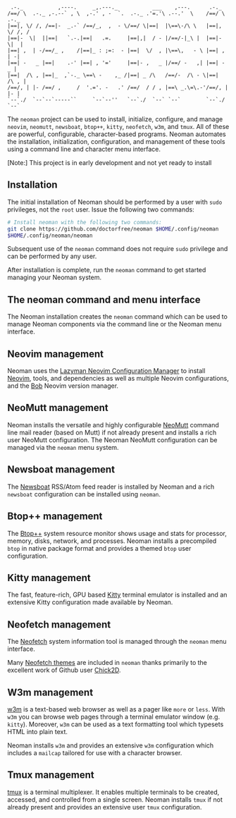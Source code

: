 ```
 .-._           ,----.     _,.---._           ___    ,---.      .-._
/==/ \  .-._ ,-.--` , \  ,-.' , -  `.  .-._ .'=.'\ .--.'  \    /==/ \  .-._
|==|, \/ /, /==|-  _.-` /==/_,  ,  - \/==/ \|==|  |\==\-/\ \   |==|, \/ /, /
|==|-  \|  ||==|   `.-.|==|   .=.     |==|,|  / - |/==/-|_\ |  |==|-  \|  |
|==| ,  | -/==/_ ,    /|==|_ : ;=:  - |==|  \/  , |\==\,   - \ |==| ,  | -|
|==| -   _ |==|    .-' |==| , '='     |==|- ,   _ |/==/ -   ,| |==| -   _ |
|==|  /\ , |==|_  ,`-._ \==\ -    ,_ /|==| _ /\   /==/-  /\ - \|==|  /\ , |
/==/, | |- /==/ ,     /  '.='. -   .' /==/  / / , |==\ _.\=\.-'/==/, | |- |
`--`./  `--`--`-----``     `--`--''   `--`./  `--` `--`        `--`./  `--`
```

The `neoman` project can be used to install, initialize, configure, and manage
`neovim`, `neomutt`, `newsboat`, `btop++`, `kitty`, `neofetch`, `w3m`, and `tmux`.
All of these are powerful, configurable, character-based programs. Neoman
automates the installation, initialization, configuration, and management
of these tools using a command line and character menu interface.

[Note:] This project is in early development and not yet ready to install

## Installation

The initial installation of Neoman should be performed by a user with
`sudo` privileges, not the `root` user. Issue the following two commands:

```bash
# Install neoman with the following two commands:
git clone https://github.com/doctorfree/neoman $HOME/.config/neoman
$HOME/.config/neoman/neoman
```

Subsequent use of the `neoman` command does not require `sudo` privilege and
can be performed by any user.

After installation is complete, run the `neoman` command to get started
managing your Neoman system.

## The neoman command and menu interface

The Neoman installation creates the `neoman` command which can be used to
manage Neoman components via the command line or the Neoman menu interface.

## Neovim management

Neoman uses the
[Lazyman Neovim Configuration Manager](https://github.com/doctorfree/nvim-lazyman#readme)
to install [Neovim](https://neovim.io/), tools, and dependencies as well as
multiple Neovim configurations, and the
[Bob](https://github.com/MordechaiHadad/bob) Neovim version manager.

## NeoMutt management

Neoman installs the versatile and highly configurable
[NeoMutt](https://github.com/neomutt/neomutt#readme)
command line mail reader (based on Mutt) if not already present
and installs a rich user NeoMutt configuration. The Neoman
NeoMutt configuration can be managed via the `neoman` menu system.

## Newsboat management

The [Newsboat](https://newsboat.org) RSS/Atom feed reader is installed by
Neoman and a rich `newsboat` configuration can be installed using `neoman`.

## Btop++ management

The [Btop++](https://github.com/doctorfree/btop#readme) system resource monitor
shows usage and stats for processor, memory, disks, network, and processes.
Neoman installs a precompiled `btop` in native package format and provides
a themed `btop` user configuration.

## Kitty management

The fast, feature-rich, GPU based [Kitty](https://sw.kovidgoyal.net/kitty)
terminal emulator is installed and an extensive Kitty configuration made
available by Neoman.

## Neofetch management

The [Neofetch](https://github.com/dylanaraps/neofetch) system information tool is managed
through the `neoman` menu interface.

Many [Neofetch themes](share/neofetch-themes/README.md) are included
in `neoman` thanks primarily to the excellent work of Github user
[Chick2D](https://github.com/Chick2D/neofetch-themes).

## W3m management

[w3m](https://w3m.sourceforge.net) is a text-based web browser as well as a
pager like `more` or `less`. With `w3m` you can browse web pages through a
terminal emulator window (e.g. `kitty`). Moreover, `w3m` can be used as a text
formatting tool which typesets HTML into plain text.

Neoman installs `w3m` and provides an extensive `w3m` configuration which
includes a `mailcap` tailored for use with a character browser.

## Tmux management

[tmux](https://github.com/tmux/tmux/wiki) is a terminal multiplexer. It enables
multiple terminals to be created, accessed, and controlled from a single screen.
Neoman installs `tmux` if not already present and provides an extensive user
`tmux` configuration.

